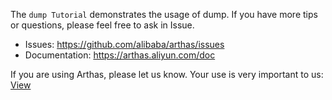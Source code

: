 
The `dump Tutorial` demonstrates the usage of dump. If you have more tips or questions, please feel free to ask in Issue.

* Issues: https://github.com/alibaba/arthas/issues
* Documentation: https://arthas.aliyun.com/doc


If you are using Arthas, please let us know. Your use is very important to us: [View](https://github.com/alibaba/arthas/issues/111)